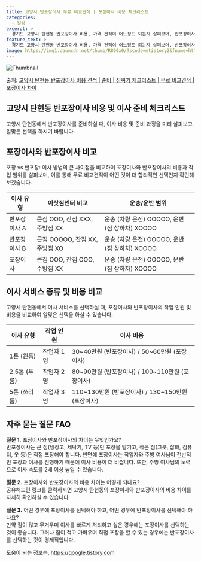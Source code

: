 ```yaml
---
title: 고양시 반포장이사 무료 비교견적 | 포장이사 비용 체크리스트
categories:
  - 일상
excerpt: >
  경기도 고양시 탄현동 반포장이사 비용, 가격 견적이 어느정도 되는지 살펴보며, 반포장이사를 준비함에 있어 짐싸기 준비 체크리스트가 무엇인지 보겠습니다. 마지막으로 포장이사와 차이점을 통해 무료 비교견적으로 어떤 것이 더 합리적인 선택인지 공유 드립니다.고양시 탄현동 포장이사 견적 샘플 보기 👈 클릭고양시 탄현동 포장이사 가격 살펴보기 👈 클릭고양시 탄현동 반포장이사 평균 이사 비용평수고양시 탄현동 평균 이사 비용원룸 이사9평 이하 (1톤)30만원~투룸/쓰리룸 이사16평 ~ 20평 (2.5톤)80만원~쓰리룸 이사21평 (5톤) ~110만원~우리집 무료 이사견적 받기 👈 클릭포장 vs 반포장: 이사 방법의 큰 차이점이사 비용과 작업 범위 비교를 통해 포장과 반포장의 차이를 살펴보자.포장이사는 전반적인 ..
feature_text: >
  경기도 고양시 탄현동 반포장이사 비용, 가격 견적이 어느정도 되는지 살펴보며, 반포장이사를 준비함에 있어 짐싸기 준비 체크리스트가 무엇인지 보겠습니다. 마지막으로 포장이사와 차이점을 통해 무료 비교견적으로 어떤 것이 더 합리적인 선택인지 공유 드립니다.고양시 탄현동 포장이사 견적 샘플 보기 👈 클릭고양시 탄현동 포장이사 가격 살펴보기 👈 클릭고양시 탄현동 반포장이사 평균 이사 비용평수고양시 탄현동 평균 이사 비용원룸 이사9평 이하 (1톤)30만원~투룸/쓰리룸 이사16평 ~ 20평 (2.5톤)80만원~쓰리룸 이사21평 (5톤) ~110만원~우리집 무료 이사견적 받기 👈 클릭포장 vs 반포장: 이사 방법의 큰 차이점이사 비용과 작업 범위 비교를 통해 포장과 반포장의 차이를 살펴보자.포장이사는 전반적인 ..
image: https://img1.daumcdn.net/thumb/R800x0/?scode=mtistory2&fname=https%3A%2F%2Fblog.kakaocdn.net%2Fdn%2FbzlZQ9%2FbtsHaQW22UZ%2Fmwaj5tzWT5F5tfVqgAKPr0%2Fimg.webp
---
```


![Thumbnail](https://img1.daumcdn.net/thumb/R800x0/?scode=mtistory2&fname=https%3A%2F%2Fblog.kakaocdn.net%2Fdn%2FbzlZQ9%2FbtsHaQW22UZ%2Fmwaj5tzWT5F5tfVqgAKPr0%2Fimg.webp)

<p>출처: <a href="https://qoogle.tistory.com/8997" rel="dofollow">고양시 탄현동 반포장이사 비용 견적 | 준비 | 짐싸기 체크리스트 | 무료 비교견적 | 포장이사 차이</a> </p>

## 고양시 탄현동 반포장이사 비용 및 이사 준비 체크리스트

고양시 탄현동에서 반포장이사를 준비하실 때, 이사 비용 및 준비 과정을 미리 살펴보고 알맞은 선택을 하시기 바랍니다.

## 포장이사와 반포장이사 비교

포장 vs 반포장: 이사 방법의 큰 차이점을 비교하여 포장이사와 반포장이사의 비용과 작업 범위를 살펴보며, 이를 통해 무료 비교견적이 어떤
것이 더 합리적인 선택인지 확인해 보겠습니다.

**이사 유형** | **이삿짐센터 비교** | **운송/운반 범위**  
---|---|---  
반포장이사 A | 큰짐 OOO, 잔짐 XXX, 주방짐 XX | 운송 (차량 운전) OOOOO, 운반 (짐 상하차) XOOOO  
반포장이사 B | 큰짐 OOOOO, 잔짐 XX, 주방짐 XO | 운송 (차량 운전) OOOOO, 운반 (짐 상하차) XOOOO  
포장이사 | 큰짐 OOO, 잔짐 OOO, 주방짐 XX | 운송 (차량 운전) OOOOO, 운반 (짐 상하차) XOOOO  
  
## 이사 서비스 종류 및 비용 비교

고양시 탄현동에서 이사 서비스를 선택하실 때, 포장이사와 반포장이사의 작업 인원 및 비용을 비교하여 알맞은 선택을 하실 수 있습니다.

**이사 유형** | **작업 인원** | **이사 비용**  
---|---|---  
1톤 (원룸) | 작업자 1명 | 30~40만원 (반포장이사) / 50~60만원 (포장이사)  
2.5톤 (투룸) | 작업자 2명 | 80~90만원 (반포장이사) / 100~110만원 (포장이사)  
5톤 (쓰리룸) | 작업자 3명 | 110~130만원 (반포장이사) / 130~150만원 (포장이사)  
  
## 자주 묻는 질문 FAQ

**질문 1.** 포장이사와 반포장이사의 차이는 무엇인가요?  
반포장이사는 큰 짐(냉장고, 세탁기, TV 등)만 포장을 맡기고, 작은 짐(그릇, 잡화, 컴퓨터, 옷 등)은 직접 포장해야 합니다. 반면에
포장이사는 작업자와 주방 여사님이 전반적인 포장과 이사를 진행하기 때문에 이사 비용이 더 비쌉니다. 또한, 주방 여사님의 노력으로 이사
속도를 2배 이상 높일 수 있습니다.

**질문 2.** 포장이사와 반포장이사의 비용 차이는 어떻게 되나요?  
공유해드린 링크를 클릭하시면 고양시 탄현동의 포장이사와 반포장이사의 비용 차이를 자세히 확인하실 수 있습니다.

**질문 3.** 어떤 경우에 포장이사를 선택해아 하고, 어떤 경우에 반포장이사를 선택해야 하나요?  
만약 짐이 많고 무거우며 이사를 빠르게 처리하고 싶은 경우에는 포장이사를 선택하는 것이 좋습니다. 그러나 짐이 적고 가벼우며 직접 포장을 할
수 있는 경우에는 반포장이사를 선택하는 것이 경제적입니다.



 

도움이 되는 정보는, <a href="https://qoogle.tistory.com" rel="dofollow">https://qoogle.tistory.com</a>


